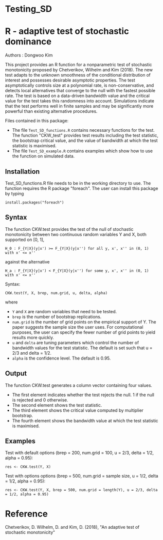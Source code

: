 # Testing_SD
# R - adaptive test of stochastic dominance 
Authors : Dongwoo Kim 

This project provides an R function for a nonparametric test of stochastic monotonicity proposed by Chetverikov, Wilhelm and Kim (2018). The new test adapts to the unknown smoothness of the conditional distribution of interest and possesses desirable asymptotic properties. The test  asymptotically controls size at a polynomial rate, is non-conservative, and detects local alternatives that converge to the null with the fastest possible rate. The test is based on a data-driven bandwidth value and the critical value for the test takes this randomness into account. Simulations indicate that the test performs well in finite samples and may be significantly more powerful than existing alternative procedures.

Files contained in this package:

- The file `Test_SD_functions.R` contains necessary functions for the test. The function "CKW_test" provides test results including the test statistic, the bootstrap critical value, and the value of bandwidth at which the test statistic is maximised.
- The file `Test_SD_example.R` contains examples which show how to use the function on simulated data. 


## Installation
Test_SD_functions.R file needs to be in the working directory to use. The function requires the R package "foreach". The user can install this package by typing

```
install.packages("foreach")
```



## Syntax
The function CKW.test provides the test of the null of stochastic monotonicity between two continuous random variables Y and X, both supported on [0, 1], 

```
H_0 : F_{Y|X}(y|x') >= F_{Y|X}(y|x'') for all y, x', x'' in (0, 1) with x' <= x''
```

against the alternative

```
H_a : F_{Y|X}(y|x') < F_{Y|X}(y|x'') for some y, x', x'' in (0, 1) with x' <= x''
```

Syntax:

```
CKW.test(Y, X, brep, num.grid, u, delta, alpha)
```

where
- `Y` and `X` are random variables that need to be tested.
- `brep` is the number of bootstrap replications.
- `num.grid` is the number of grid points on the empirical support of Y. The paper suggests the sample size the user uses. For computational purposes, the user can specify the fewer number of grid points to yield results more quickly. 
- `u` and `delta` are tuning parameters which control the number of bandwidth values for the test statistic.  The default is set such that u = 2/3 and delta = 1/2. 
- `alpha` is the confidence level. The default is 0.95.


## Output

The function CKW.test generates a column vector containing four values. 

- The first element indicates whether the test rejects the null. 1 if the null is rejected and 0 otherwise.
- The second element shows the test statistic.
- The third element shows the critical value computed by multiplier bootstrap.
- The fourth element shows the bandwidth value at which the test statistic is maximised.


## Examples

Test with default options (brep = 200, num.grid = 100, u = 2/3, delta = 1/2, alpha = 0.95):
```
res <- CKW.test(Y, X)
```

Test with options options (brep = 500, num.grid = sample size, u = 1/2, delta = 1/2, alpha = 0.95):
```
res <- CKW.test(Y, X, brep = 500, num.grid = length(Y), u = 2/3, delta = 1/2, alpha = 0.95)
```

# Reference
Chetverikov, D. Wilhelm, D. and Kim, D. (2018), "An adaptive test of stochastic monotonicity"

